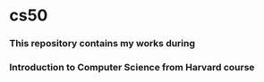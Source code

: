 # cs50
### This repository contains my works during 
### Introduction to Computer Science from Harvard course

